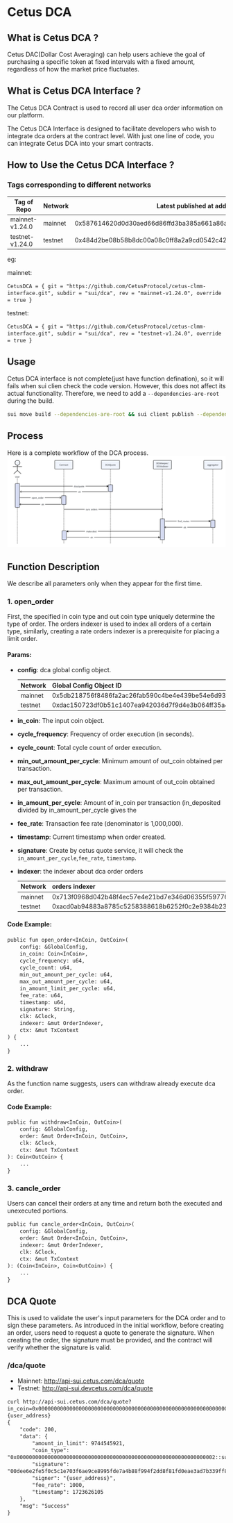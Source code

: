 # Cetus DCA

## What is Cetus DCA ?

Cetus DAC(Dollar Cost Averaging) can help users achieve the goal of purchasing a specific token at fixed intervals with a fixed amount, regardless of how the market price fluctuates.

## What is Cetus DCA Interface ?

The Cetus DCA Contract is used to record all user dca order information on our platform.

The Cetus DCA Interface is designed to facilitate developers who wish to integrate dca orders at the contract level. With just one line of code, you can integrate Cetus DCA into your smart contracts.

## How to Use the Cetus DCA Interface ?

### Tags corresponding to different networks

| Tag of Repo     | Network | Latest published at address                                        |
| --------------- | ------- | ------------------------------------------------------------------ |
| mainnet-v1.24.0 | mainnet | 0x587614620d0d30aed66d86ffd3ba385a661a86aa573a4d579017068f561c6d8f |
| testnet-v1.24.0 | testnet | 0x484d2be08b58b8dc00a08c0ff8a2a9cd0542c4249ea2d5934ef9b15a10585d88 |

eg:

mainnet:

```
CetusDCA = { git = "https://github.com/CetusProtocol/cetus-clmm-interface.git", subdir = "sui/dca", rev = "mainnet-v1.24.0", override = true }
```

testnet:

```
CetusDCA = { git = "https://github.com/CetusProtocol/cetus-clmm-interface.git", subdir = "sui/dca", rev = "testnet-v1.24.0", override = true }
```

## Usage

Cetus DCA interface is not complete(just have function defination), so it will fails when sui clien check the code version. However, this does not affect its actual functionality. Therefore, we need to add a `--dependencies-are-root` during the build.

```bash
sui move build --dependencies-are-root && sui client publish --dependencies-are-root
```

## Process

Here is a complete workflow of the DCA process.
![DCA workflow](./dca.png)

## Function Description

We describe all parameters only when they appear for the first time.

### 1. open_order

First, the specified in coin type and out coin type uniquely determine the type of order. The orders indexer is used to index all orders of a certain type, similarly, creating a rate orders indexer is a prerequisite for placing a limit order.

#### Params:

- **config**: dca global config object.

  | Network | Global Config Object ID                                            |
  | ------- | ------------------------------------------------------------------ |
  | mainnet | 0x5db218756f8486fa2ac26fab590c4be4e439be54e6d932c9a30b20573a5b706a |
  | testnet | 0xdac150723df0b51c1407ea942036d7f9d4e3b064ff35a4136dd31ffb397497e0 |

- **in_coin**: The input coin object.
- **cycle_frequency**: Frequency of order execution (in seconds).
- **cycle_count**: Total cycle count of order execution.
- **min_out_amount_per_cycle**: Minimum amount of out_coin obtained per transaction.
- **max_out_amount_per_cycle**: Maximum amount of out_coin obtained per transaction.
- **in_amount_per_cycle**: Amount of in_coin per transaction (in_deposited divided by in_amount_per_cycle gives the
- **fee_rate**: Transaction fee rate (denominator is 1,000,000).
- **timestamp**: Current timestamp when order created.
- **signature**: Create by cetus quote service, it will check the `in_amount_per_cycle`,`fee_rate`, `timestamp`.
- **indexer**: the indexer about dca order orders

  | Network | orders indexer                                                     |
  | ------- | ------------------------------------------------------------------ |
  | mainnet | 0x713f0968d042b48f4ec57e4e21bd7e346d06355f59776faedc9497ca990a9f77 |
  | testnet | 0xacd0ab94883a8785c5258388618b6252f0c2e9384b23f91fc23f6c8ef44d445c |

#### Code Example:

```
public fun open_order<InCoin, OutCoin>(
    config: &GlobalConfig,
    in_coin: Coin<InCoin>,
    cycle_frequency: u64,
    cycle_count: u64,
    min_out_amount_per_cycle: u64,
    max_out_amount_per_cycle: u64,
    in_amount_limit_per_cycle: u64,
    fee_rate: u64,
    timestamp: u64,
    signature: String,
    clk: &Clock,
    indexer: &mut OrderIndexer,
    ctx: &mut TxContext
) {
    ...
}
```

### 2. withdraw

As the function name suggests, users can withdraw already execute dca order.

#### Code Example:

```
public fun withdraw<InCoin, OutCoin>(
    config: &GlobalConfig,
    order: &mut Order<InCoin, OutCoin>,
    clk: &Clock,
    ctx: &mut TxContext
): Coin<OutCoin> {
    ...
}
```

### 3. cancle_order

Users can cancel their orders at any time and return both the executed and unexecuted portions.

```
public fun cancle_order<InCoin, OutCoin>(
    config: &GlobalConfig,
    order: &mut Order<InCoin, OutCoin>,
    indexer: &mut OrderIndexer,
    clk: &Clock,
    ctx: &mut TxContext
): (Coin<InCoin>, Coin<OutCoin>) {
    ...
}
```

## DCA Quote

This is used to validate the user's input parameters for the DCA order and to sign these parameters. As introduced in the initial workflow, before creating an order, users need to request a quote to generate the signature. When creating the order, the signature must be provided, and the contract will verify whether the signature is valid.

### /dca/quote

- Mainnet: http://api-sui.cetus.com/dca/quote
- Testnet: http://api-sui.devcetus.com/dca/quote

```
curl http://api-sui.cetus.com/dca/quote?in_coin=0x0000000000000000000000000000000000000000000000000000000000000002::sui::SUI&freq=120&count=10&sender={user_address}
{
    "code": 200,
    "data": {
        "amount_in_limit": 9744545921,
        "coin_type": "0x0000000000000000000000000000000000000000000000000000000000000002::sui::SUI",
        "signature": "00dee6e2fe5f0c5c1e703f6ae9ce8995fde7a4b88f994f2dd8f81fd0eae3ad7b339ff803cb8ab25630a0fc19351e8b7c13b5212df634b9bd361c7ac6f0bde31a079d14900643e10df9eb3b0fac154df75f1d38650b4a741f4fc6b70a3cf2a9f6be",
        "signer": "{user_address}",
        "fee_rate": 1000,
        "timestamp": 1723626105
    },
    "msg": "Success"
}
```
